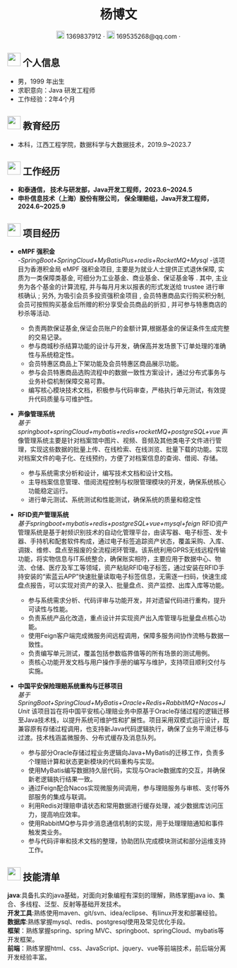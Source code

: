  <center>
     <h1>杨博文</h1>
     <div>
         <span>
             <img src="assets/phone-solid.svg" width="18px">
             1369837912
         </span>
         ·
         <span>
             <img src="assets/envelope-solid.svg" width="18px">
             169535268@qq.com
         </span>
         ·
     </div>
 </center>

 ## <img src="assets/info-circle-solid.svg" width="30px"> 个人信息 

 - 男，1999 年出生
 - 求职意向：Java 研发工程师
 - 工作经验：2年4个月
## <img src="assets/graduation-cap-solid.svg" width="30px"> 教育经历

- 本科，江西工程学院，数据科学与大数据技术，2019.9~2023.7

## <img src="assets/briefcase-solid.svg" width="30px"> 工作经历

- **和泰通信， 技术与研发部，Java开发工程师，2023.6~2024.5**
- **申朴信息技术（上海）股份有限公司， 保全理赔组，Java开发工程师，2024.6~2025.9**

## <img src="assets/project-diagram-solid.svg" width="30px"> 项目经历
- **eMPF 强积金**<br>
  -*SpringBoot+SpringCloud+MyBatisPlus+redis+RocketMQ+Mysql*
  -该项目为香港积金局 eMPF 强积金项目, 主要是为就业人士提供正式退休保障, 实质为一类保障类基金, 可细分为工业基金、商业基金、保证基金等 . 其中, 主业务为各个基金的计算流程, 并与每月月末以报表的形式发送给 trustee 进行审核确认 ; 另外, 为吸引会员多投资强积金项目 , 会员特惠商品实行购买积分制, 会员可按照购买基金后所赠的积分享受会员商品的折扣 , 并可参与特惠商店的秒杀等活动.<br>
  
  - 负责两款保证基金,保证会员账户的金额计算,根据基金的保证条件生成完整的交易记录。<br>
  - 参与商城秒杀结算功能的设计与开发，确保高并发场景下订单处理的准确性与系统稳定性。<br>
  - 会员特惠区商品上下架功能及会员特惠区商品展示功能。<br>
  - 参与会员特惠商品选购流程中的数据一致性方案设计，通过分布式事务与业务补偿机制保障交易可靠。<br>
  - 编写核心模块技术文档，积极参与代码审查，严格执行单元测试，有效提升代码质量与可维护性。<br>
  
- **声像管理系统**<br>
  *基于springboot+springCloud+mybatis+redis+rocketMQ+postgreSQL+vue*
声像管理系统主要是针对档案馆中图片、视频、音频及其他类电子文件进行管理，实现这些数据的批量上传、在线检索、在线浏览、批量下载的功能。实现对档案文件的电子化、在线预约，方便了对档案信息的查询、借阅、存储。

  - 参与系统需求分析和设计，编写技术文档和设计文档。<br>
  - 主导档案信息管理、借阅流程控制与权限管理模块的开发，确保系统核心功能稳定运行。<br>
  - 进行单元测试、系统测试和性能测试，确保系统的质量和稳定性<br>
  
- **RFID资产管理系统**<br>
  *基于springboot+mybatis+redis+postgreSQL+vue+mysql+feign*
  RFID资产管理系统是基于射频识别技术的自动化管理平台，由读写器、电子标签、发卡器、手持机和配套软件构成，通过电子标签追踪资产状态，覆盖采购、入库、调拨、维修、盘点至报废的全流程闭环管理。该系统利用GPRS无线远程传输功能，将实物信息与IT系统整合，确保账实相符，主要应用于数据中心、物流、仓储、医疗及军工等领域，资产粘贴RFID电子标签，通过安装在RFID手持安装的“索蓝云APP”快速批量读取电子标签信息，无需逐一扫码，快速生成盘点报告，可以实现对资产的录入、批量盘点、资产监控、出库入库等功能。

  - 参与系统需求分析、代码评审与功能开发，并对遗留代码进行重构，提升可读性与性能。
  - 负责系统产品化改造，重点设计并实现资产出入库管理与批量盘点核心功能。
  - 使用Feign客户端完成微服务间远程调用，保障多服务间协作流畅与数据一致性。
  - 负责编写单元测试，覆盖包括参数临界值等的所有场景的测试⽤例。
  - 责核心功能开发文档与用户操作手册的编写与维护，支持项目顺利交付与实施。

- **中国平安保险理赔系统重构与迁移项目**<br>
  *基于SpringBoot+SpringCloud+MyBatis+Oracle+Redis+RabbitMQ+Nacos+JUnit*
  该项目旨在将中国平安核心理赔业务中原基于Oracle存储过程的逻辑迁移至Java技术栈，以提升系统可维护性和扩展性。项目采用双模式运行设计，既兼容原有存储过程调用，也支持新Java代码逻辑执行，确保了业务平滑迁移与过渡。技术栈涵盖微服务、分布式缓存及消息队列。
  - 参与部分Oracle存储过程业务逻辑向Java+MyBatis的迁移工作，负责多个理赔计算和状态更新模块的代码重构与实现。
  - 使用MyBatis编写数据持久层代码，实现与Oracle数据库的交互，并确保新老逻辑执行结果一致。
  - 通过Feign配合Nacos实现微服务间调用，参与理赔服务与审核、支付等外部服务的集成与联调。
  - 利用Redis对理赔申请状态和常用数据进行缓存处理，减少数据库访问压力，提高响应效率。
  - 使用RabbitMQ参与异步消息通信机制的实现，用于处理理赔通知和事件触发类业务。
  - 参与代码评审和技术文档的整理，协助团队完成模块测试和部分运维支持工作。

## <img src="assets/tools-solid.svg" width="30px"> 技能清单
**java**:具备扎实的java基础，对面向对象编程有深刻的理解，熟练掌握java io、集合、多线程、泛型、反射等基础开发技术。<br>
**开发工具**:熟练使用maven、git/svn、idea/eclipse、有linux开发和部署经验。<br>
**数据库**:熟练掌握mysql、redis、postgresql使用及常见优化手段。<br>
**框架**：熟练掌握spring、spring MVC、springboot、springCloud、mybatis等开发框架。<br>
**前端**：熟练掌握html、css、JavaScript、jquery、vue等前端技术，前后端分离开发经验丰富。<br>
